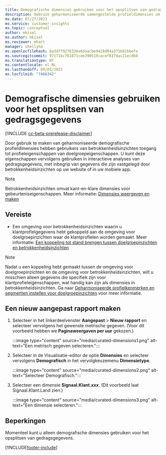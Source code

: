 ```yaml
---
title: Demografische dimensies gebruiken voor het opsplitsen van gedragsgegevens (samengestelde dimensies)
description: Gebruik geharmoniseerde samengestelde profieldimensies om klantprofieleigenschappen voro doelgroepinzichten in te schakelen.
ms.date: 07/27/2021
ms.service: customer-insights
ms.topic: conceptual
author: mkisel
ms.author: mkisel
ms.reviewer: mhart
manager: shellyha
ms.openlocfilehash: 8a3d7f9276330a6daacbe9428d84a371b81bbefe
ms.sourcegitcommit: 971716c761871cee390519cacef617dac21ecd60
ms.translationtype: HT
ms.contentlocale: nl-NL
ms.lasthandoff: 09/01/2021
ms.locfileid: "7466342"
---
```

# <a name="use-demographic-dimensions-for-splitting-behavioral-data"></a>Demografische dimensies gebruiken voor het opsplitsen van gedragsgegevens

[!INCLUDE [cc-beta-prerelease-disclaimer](includes/cc-beta-prerelease-disclaimer.md)]

Door gebruik te maken van geharmoniseerde demografische profieldimensies hebben gebruikers van betrokkenheidsinzichten toegang tot profieleigenschappen van doelgroepeigenschappen. U kunt deze eigenschappen vervolgens gebruiken in interactieve analyses van gedragsgegevens, met inbegrip van gegevens die zijn vastgelegd door betrokkenheidsinzichten op uw website of in uw mobiele app.

>[!NOTE]
> Betrokkenheidsinzichten omvat kant-en-klare dimensies voor gebeurteniseigenschappen. Meer informatie: [Dimensies weergeven en maken](dimensions.md)

## <a name="prerequisite"></a>Vereiste

- Een omgeving voor betrokkenheidsinzichten waarin u klantprofielgegevens hebt gekoppeld aan de omgeving voor doelgroepinzichten waar de klantprofielen worden gemaakt. Meer informatie: [Een koppeling tot stand brengen tussen doelgroepinzichten en betrokkenheidsinzichten](integrate-audience-insights-engagement-insights.md)

> [!NOTE]
> Nadat u een koppeling hebt gemaakt tussen de omgeving voor doelgroepinzichten en de omgeving voor betrokkenheidsinzichten, wilt u misschien alleen gegevens die specifiek zijn voor klantprofieleigenschappen, wat handig kan zijn als dimensies in betrokkenheidsinzichten. Ga naar [Geharmoniseerde profielkenmerken en segmenten instellen voor doelgroepinzichten](integrate-audience-insights-engagement-insights.md#enable-audience-insights-unified-profiles-attributes-and-segments) voor meer informatie.

## <a name="create-a-new-custom-report"></a>Een nieuw aangepast rapport maken

1. Selecteer in het linkerdeelvenster **Aangepast** > **Nieuw rapport** en selecteer vervolgens het gewenste metrische gegeven. (Voor dit voorbeeld hebben we **Paginaweergaven per uur** gekozen.)

    :::image type="content" source="media/curated-dimensions1.png" alt-text="Een metrisch gegeven selecteren.":::

2. Selecteer in de Visualisatie-editor de optie **Dimensies** en selecteer vervolgens **Demografisch** in het vervolgkeuzemenu **Dimensietype**.

    :::image type="content" source="media/curated-dimensions2.png" alt-text="Selecteer Demografisch.":::

3. Selecteer een dimensie **Signaal.Klant.*xxx***. (Dit voorbeeld laat Signaal.Klant.Land zien.)

    :::image type="content" source="media/curated-dimensions3.png" alt-text="Een dimensie selecteren.":::
  
## <a name="limitations"></a>Beperkingen

Momenteel kunt u alleen demografische dimensies gebruiken voor het opsplitsen van gedragsgegevens.


[!INCLUDE[footer-include](../includes/footer-banner.md)]
